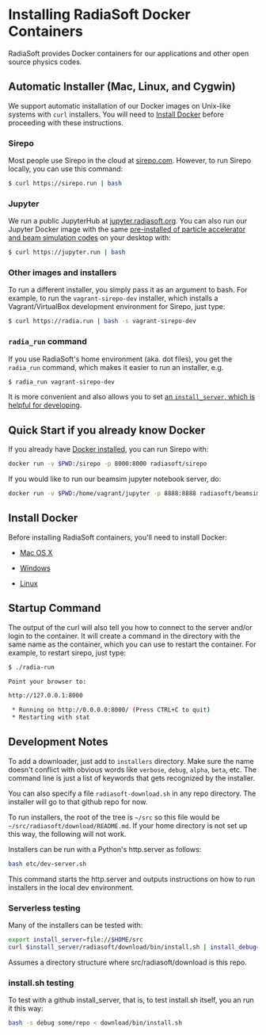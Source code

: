 # Installing RadiaSoft Docker Containers

RadiaSoft provides Docker containers for our applications
and other open source physics codes.

## Automatic Installer (Mac, Linux, and Cygwin)

We support automatic installation of our Docker images on Unix-like
systems with `curl` installers. You will need to
[Install Docker](#install-docker) before proceeding with these
instructions.

### Sirepo

Most people use Sirepo in the cloud at [sirepo.com](https://sirepo.com).
However, to run Sirepo locally, you can use this command:

```sh
$ curl https://sirepo.run | bash
```

### Jupyter

We run a public JupyterHub at [jupyter.radiasoft.org](https://jupyter.radiasoft.org).
You can also run our Jupyter Docker image with the same
[pre-installed of particle accelerator and beam simulation codes](https://github.com/radiasoft/container-beamsim)
on your desktop with:

```sh
$ curl https://jupyter.run | bash
```

### Other images and installers

To run a different installer, you simply pass it as an argument to bash.
For example, to run the `vagrant-sirepo-dev` installer, which installs
a Vagrant/VirtualBox development environment for Sirepo, just type:

```sh
$ curl https://radia.run | bash -s vagrant-sirepo-dev
```

### `radia_run` command

If you use RadiaSoft's home environment (aka. dot files), you get the
`radia_run` command, which makes it easier to run an installer, e.g.

```sh
$ radia_run vagrant-sirepo-dev
```

It is more convenient and also allows you to set
[an `install_server`, which is helpful for developing](#development-notes).

## Quick Start if you already know Docker

If you already have [Docker installed](#requirements), you can run Sirepo with:

```sh
docker run -v $PWD:/sirepo -p 8000:8000 radiasoft/sirepo
```

If you would like to run our beamsim jupyter notebook server, do:

```sh
docker run -v $PWD:/home/vagrant/jupyter -p 8888:8888 radiasoft/beamsim-jupyter
```

## Install Docker

Before installing RadiaSoft containers, you'll need to install Docker:

* [Mac OS X](https://docs.docker.com/docker-for-mac/install/)

* [Windows](https://docs.docker.com/docker-for-windows/install/)

* [Linux](https://docs.docker.com/engine/installation/#/on-linux)

## Startup Command

The output of the curl will also tell you how to connect to the server
and/or login to the container. It will create a command in the directory
with the same name as the container, which you can use to restart the
container. For example, to restart sirepo, just type:

```sh
$ ./radia-run

Point your browser to:

http://127.0.0.1:8000

 * Running on http://0.0.0.0:8000/ (Press CTRL+C to quit)
 * Restarting with stat
```

## Development Notes

To add a downloader, just add to `installers` directory. Make
sure the name doesn't conflict with obvious words like `verbose`,
`debug`, `alpha`, `beta`, etc. The command line is just a list
of keywords that gets recognized by the installer.

You can also specify a file `radiasoft-download.sh` in any repo
directory. The installer will go to that github repo for now.

To run installers, the root of the tree is `~/src` so this file would
be `~/src/radiasoft/download/README.md`. If your home directory is not
set up this way, the following will not work.

Installers can be run with a Python's http.server as follows:

```sh
bash etc/dev-server.sh
```

This command starts the http.server and outputs instructions on how to
run installers in the local dev environment.

### Serverless testing

Many of the installers can be tested with:

```sh
export install_server=file://$HOME/src
curl $install_server/radiasoft/download/bin/install.sh | install_debug=1 bash -s python-ci
```

Assumes a directory structure where src/radiasoft/download is this repo.

### install.sh testing

To test with a github install_server, that is, to test install.sh
itself, you an run it this way:

```sh
bash -s debug some/repo < download/bin/install.sh
```
